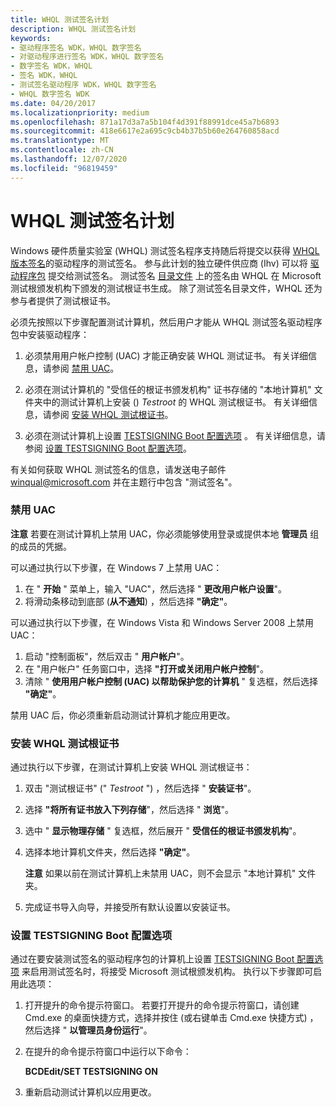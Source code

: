 ```yaml
---
title: WHQL 测试签名计划
description: WHQL 测试签名计划
keywords:
- 驱动程序签名 WDK，WHQL 数字签名
- 对驱动程序进行签名 WDK，WHQL 数字签名
- 数字签名 WDK，WHQL
- 签名 WDK，WHQL
- 测试签名驱动程序 WDK，WHQL 数字签名
- WHQL 数字签名 WDK
ms.date: 04/20/2017
ms.localizationpriority: medium
ms.openlocfilehash: 871a17d3a7a5b104f4d391f88991dce45a7b6893
ms.sourcegitcommit: 418e6617e2a695c9cb4b37b5b60e264760858acd
ms.translationtype: MT
ms.contentlocale: zh-CN
ms.lasthandoff: 12/07/2020
ms.locfileid: "96819459"
---
```

# <a name="whql-test-signature-program"></a>WHQL 测试签名计划


Windows 硬件质量实验室 (WHQL) 测试签名程序支持随后将提交以获得 [WHQL 版本签名](whql-release-signature.md)的驱动程序的测试签名。 参与此计划的独立硬件供应商 (Ihv) 可以将 [驱动程序包](driver-packages.md) 提交给测试签名。 测试签名 [目录文件](catalog-files.md) 上的签名由 WHQL 在 Microsoft 测试根颁发机构下颁发的测试根证书生成。 除了测试签名目录文件，WHQL 还为参与者提供了测试根证书。

必须先按照以下步骤配置测试计算机，然后用户才能从 WHQL 测试签名驱动程序包中安装驱动程序：

1.  必须禁用用户帐户控制 (UAC) 才能正确安装 WHQL 测试证书。 有关详细信息，请参阅 [禁用 UAC](#disabling-uac)。

2.  必须在测试计算机的 "受信任的根证书颁发机构" 证书存储的 "本地计算机" 文件夹中的测试计算机上安装 () *Testroot* 的 WHQL 测试根证书。 有关详细信息，请参阅 [安装 WHQL 测试根证书](#installing-the-whql-test-root-certificate)。

3.  必须在测试计算机上设置 [TESTSIGNING Boot 配置选项](the-testsigning-boot-configuration-option.md) 。 有关详细信息，请参阅 [设置 TESTSIGNING Boot 配置选项](#setting-the-testsigning-boot-configuration-option)。

有关如何获取 WHQL 测试签名的信息，请发送电子邮件 <winqual@microsoft.com> 并在主题行中包含 "测试签名"。

### <a name="disabling-uac"></a>禁用 UAC

**注意**  若要在测试计算机上禁用 UAC，你必须能够使用登录或提供本地 **管理员** 组的成员的凭据。

 

可以通过执行以下步骤，在 Windows 7 上禁用 UAC：

1.  在 " **开始** " 菜单上，输入 "UAC"，然后选择 " **更改用户帐户设置**"。
2.  将滑动条移动到底部 (**从不通知**) ，然后选择 **"确定"**。

可以通过执行以下步骤，在 Windows Vista 和 Windows Server 2008 上禁用 UAC：

1.  启动 "控制面板"，然后双击 " **用户帐户**"。
2.  在 "用户帐户" 任务窗口中，选择 **"打开或关闭用户帐户控制**"。
3.  清除 " **使用用户帐户控制 (UAC) 以帮助保护您的计算机** " 复选框，然后选择 **"确定"**。

禁用 UAC 后，你必须重新启动测试计算机才能应用更改。

### <a name="installing-the-whql-test-root-certificate"></a>安装 WHQL 测试根证书

通过执行以下步骤，在测试计算机上安装 WHQL 测试根证书：

1.  双击 "测试根证书" (" *Testroot* ") ，然后选择 " **安装证书**"。

2.  选择 **"将所有证书放入下列存储**"，然后选择 " **浏览**"。

3.  选中 " **显示物理存储** " 复选框，然后展开 " **受信任的根证书颁发机构**"。

4.  选择本地计算机文件夹，然后选择 **"确定"**。

    **注意**  如果以前在测试计算机上未禁用 UAC，则不会显示 "本地计算机" 文件夹。

     

5.  完成证书导入向导，并接受所有默认设置以安装证书。

### <a name="setting-the-testsigning-boot-configuration-option"></a>设置 TESTSIGNING Boot 配置选项

通过在要安装测试签名的驱动程序包的计算机上设置 [TESTSIGNING Boot 配置选项](the-testsigning-boot-configuration-option.md) 来启用测试签名时，将接受 Microsoft 测试根颁发机构。 执行以下步骤即可启用此选项：

1.  打开提升的命令提示符窗口。 若要打开提升的命令提示符窗口，请创建 Cmd.exe 的桌面快捷方式，选择并按住 (或右键单击 Cmd.exe 快捷方式) ，然后选择 " **以管理员身份运行**"。

2.  在提升的命令提示符窗口中运行以下命令：

    **BCDEdit/SET TESTSIGNING ON**

3.  重新启动测试计算机以应用更改。

 

 





